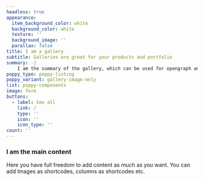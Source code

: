 ```yaml
---
headless: true
appearance:
  item_background_color: white
  background_color: white
  texture: ''
  background_image: ''
  parallax: false
title: I am a gallery
subtitle: Galleries are great for your products and portfolio
summary: -|
    I am the summary of the gallery, which can be used for opengraph and SEO descriptions
poppy_type: poppy-listing
poppy_variant: gallery-image-only
list: poppy-components
image: fore
buttons:
  - label: See all
    link: /
    type: ''
    icon: ''
    icon_type: ''
count: ''
---
```

### I am the main content

Here you have full freedom to add content as much as you want.
You can add  Images as shortcodes, columns as shortcodes etc.
